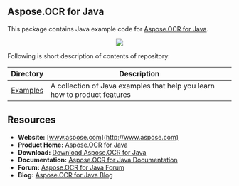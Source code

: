 ## Aspose.OCR for Java

This package contains Java example code for [Aspose.OCR for Java](https://www.aspose.com/products/ocr/java).

<p align="center">
  <a href="https://github.com/asposeocr/Aspose_OCR_Java/archive/master.zip">
    <img src="http://i.imgur.com/hwNhrGZ.png" />
  </a>
</p>

Following is short description of contents of repository:

Directory | Description
----------|------------
[Examples](Examples) | A collection of Java examples that help you learn how to product features

##  Resources

+ **Website:** [www.aspose.com](http://www.aspose.com)
+ **Product Home:** [Aspose.OCR for Java](https://www.aspose.com/products/ocr/java)
+ **Download:** [Download Aspose.OCR for Java](https://downloads.aspose.com/ocr/java)
+ **Documentation:** [Aspose.OCR for Java Documentation](https://docs.aspose.com//display/OCRjava/Home)
+ **Forum:** [Aspose.OCR for Java Forum](https://www.aspose.com/community/forums/aspose.ocr-product-family/493/showforum.aspx)
+ **Blog:** [Aspose.OCR for Java Blog](https://blog.aspose.com/category/aspose-products/aspose-OCR-product-family/)
 
